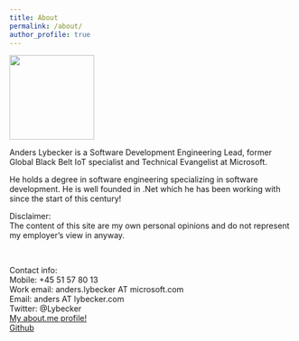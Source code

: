 ```yaml
---
title: About
permalink: /about/
author_profile: true
---
```

<img title="Anders Lybecker gravatar" src="http://www.gravatar.com/avatar/aa1e6dca4bdc279d3ea374eef37ed394.png?s=150" alt="" width="150" height="150" />

Anders Lybecker is a Software Development Engineering Lead, former Global Black Belt IoT specialist and Technical Evangelist at Microsoft.

He holds a degree in software engineering specializing in software development. He is well founded in .Net which he has been working with since the start of this century!

Disclaimer:  
The content of this site are my own personal opinions and do not represent my employer&#8217;s view in anyway.

&nbsp;

Contact info:  
Mobile: +45 51 57 80 13  
Work email: anders.lybecker AT microsoft.com  
Email: anders AT lybecker.com  
Twitter: @Lybecker  
[My about.me profile!](http://about.me/lybecker)  
[Github](https://github.com/Lybecker/)
